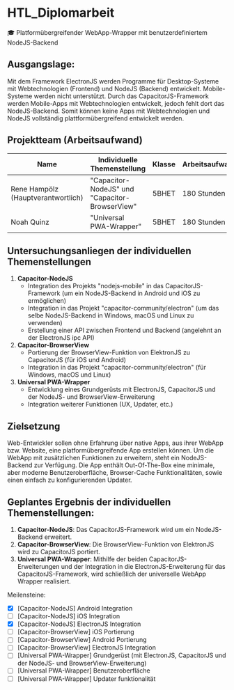 # HTL_Diplomarbeit
🎓 Platformübergreifender WebApp-Wrapper mit benutzerdefiniertem NodeJS-Backend

## Ausgangslage:

Mit dem Framework ElectronJS werden Programme für Desktop-Systeme mit Webtechnologien (Frontend) und NodeJS (Backend) entwickelt. Mobile-Systeme werden nicht unterstützt. Durch das CapacitorJS-Framework werden Mobile-Apps mit Webtechnologien entwickelt, jedoch fehlt dort das NodeJS-Backend. Somit können keine Apps mit Webtechnologien und NodeJS vollständig plattformübergreifend entwickelt werden.

## Projektteam (Arbeitsaufwand)

| **Name** | **Individuelle Themenstellung** | **Klasse** | **Arbeitsaufwand** |
|------|-----------------------------|--------|----------------|
| Rene Hampölz (Hauptverantwortlich) | "Capacitor-NodeJS" und "Capacitor-BrowserView" | 5BHET | 180 Stunden |
| Noah Quinz | "Universal PWA-Wrapper" | 5BHET | 180 Stunden |

## Untersuchungsanliegen der individuellen Themenstellungen

1. **Capacitor-NodeJS**
   * Integration des Projekts "nodejs-mobile" in das CapacitorJS-Framework (um ein NodeJS-Backend in Android und iOS zu ermöglichen)
   * Integration in das Projekt "capacitor-community/electron" (um das selbe NodeJS-Backend in Windows, macOS und Linux zu verwenden)
   * Erstellung einer API zwischen Frontend und Backend (angelehnt an der ElectronJS ipc API)
2. **Capacitor-BrowserView**
   * ​​Portierung der BrowserView-Funktion von ElektronJS zu CapacitorJS (für iOS und Android)
   * Integration in das Projekt "capacitor-community/electron" (für Windows, macOS und Linux)
3. **Universal PWA-Wrapper**
   * ​​Entwicklung eines Grundgerüsts mit ElectronJS, CapacitorJS und der NodeJS- und BrowserView-Erweiterung
   * Integration weiterer Funktionen (UX, Updater, etc.)

## Zielsetzung

Web-Entwickler sollen ohne Erfahrung über native Apps, aus ihrer WebApp bzw. Website, eine platformübergreifende App erstellen können. Um die WebApp mit zusätzlichen Funktionen zu erweitern, steht ein NodeJS-Backend zur Verfügung. Die App enthält Out-Of-The-Box eine minimale, aber moderne Benutzeroberfläche, Browser-Cache Funktionalitäten, sowie einen einfach zu konfigurierenden Updater.

## Geplantes Ergebnis der individuellen Themenstellungen:

1. **Capacitor-NodeJS**: Das CapacitorJS-Framework wird um ein NodeJS-Backend erweitert.
2. **Capacitor-BrowserView**: Die BrowserView-Funktion von ElektronJS wird zu CapacitorJS portiert.
3. **Universal PWA-Wrapper**: Mithilfe der beiden CapacitorJS-Erweiterungen und der Integration in die ElectronJS-Erweiterung für das CapacitorJS-Framework, wird schließlich der universelle WebApp Wrapper realisiert.

Meilensteine:

* [x] [Capacitor-NodeJS] Android Integration
* [ ] [Capacitor-NodeJS] iOS Integration
* [x] [Capacitor-NodeJS] ElectronJS Integration
* [ ] [Capacitor-BrowserView] iOS Portierung
* [ ] [Capacitor-BrowserView] Android Portierung
* [ ] [Capacitor-BrowserView] ElectronJS Integration
* [ ] [Universal PWA-Wrapper] Grundgerüst (mit ElectronJS, CapacitorJS und der NodeJS- und BrowserView-Erweiterung)
* [ ] [Universal PWA-Wrapper] Benutzeroberfläche
* [ ] [Universal PWA-Wrapper] Updater funktionalität
